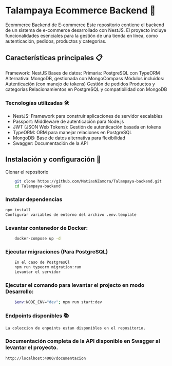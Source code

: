 
# Talampaya Ecommerce Backend 🚀

Ecommerce Backend de E-commerce 
Este repositorio contiene el backend de un sistema de e-commerce desarrollado con NestJS. El proyecto incluye funcionalidades esenciales para la gestión de una tienda en línea, como autenticación, pedidos, productos y categorías.

## Características principales 📋
Framework: NestJS
Bases de datos:
Primaria: PostgreSQL con TypeORM
Alternativa: MongoDB, gestionada con MongoCompass
Módulos incluidos:
Autenticación (con manejo de tokens)
Gestión de pedidos
Productos y categorías
Relacionamientos en PostgreSQL y compatibilidad con MongoDB

### Tecnologías utilizadas 🛠️
 - NestJS: Framework para construir aplicaciones de servidor escalables
 - Passport: Middleware de autenticación para Node.js
 - JWT (JSON Web Tokens): Gestión de autenticación basada en tokens
 - TypeORM: ORM para manejar relaciones en PostgreSQL
 - MongoDB: Base de datos alternativa para flexibilidad
 - Swagger: Documentación de la API


## Instalación y configuración 🔧

Clonar el repositorio

```bash
    git clone https://github.com/MatiasNZamora/Talampaya-backend.git
    cd Talampaya-backend
```

### Instalar dependencias

```bash
npm install
Configurar variables de entorno del archivo .env.template
```

### Levantar contenedor de Docker:

```bash
    docker-compose up -d
```

### Ejecutar migraciones (Para PostgreSQL)

```bash
    En el caso de PostgresQl
    npm run typeorm migration:run
    Levantar el servidor
```

### Ejecutar el comando para levantar el projecto en modo Desarrollo:

```bash
    $env:NODE_ENV="dev"; npm run start:dev
```

### Endpoints disponibles 📚

``` La coleccion de enpoints estan disponibles en el repositorio.    ```



### Documentación completa de la API disponible en Swagger al levantar el proyecto.

``` 
http://localhost:4000/documentacion 
``` 

